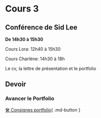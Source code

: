 # Cours 3
## Conférence de Sid Lee
**De 14h30 à 15h30**

Cours Lora: 12h40 à 15h30

Cours Charlène: 14h30 à 18h

Le cv, la lettre de présentation et le portfolio


## Devoir     
### Avancer le Portfolio    
[🛠️ Consignes portfolio](./stages/portfolio.md){ .md-button }     


